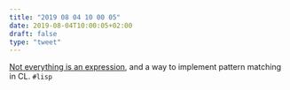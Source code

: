 ```yaml
---
title: "2019 08 04 10 00 05"
date: 2019-08-04T10:00:05+02:00
draft: false
type: "tweet"
---
```

[Not everything is an expression](http://www.rntz.net/post/2016-06-06-not-everything-is-an-expression.html), and a way to implement pattern matching in CL. `#lisp`
